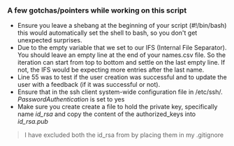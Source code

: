 ### A few gotchas/pointers while working on this script

- Ensure you leave a shebang at the beginning of your script (#!/bin/bash) this would automatically set the shell to bash, so you don't get unexpected surprises.
- Due to the empty variable that we set to our IFS (Internal File Separator). You should leave an empty line at the end of your names.csv file. So the iteration can start from top to bottom and settle on the last empty line. If not, the IFS would be expecting more entries after the last name.
- Line 55 was to test if the user creation was successful and to update the user with a feedback (if it was successful or not).
- Ensure that in the ssh client system-wide configuration file in /etc/ssh/. *PasswordAuthentication* is set to yes
- Make sure you create create a file to hold the private key, specifically name *id_rsa* and copy the content of the authorized_keys into *id_rsa.pub*

>I have excluded both the id_rsa from by placing them in my .gitignore
